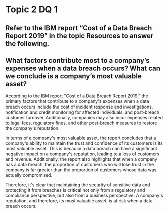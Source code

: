 # Topic 2 DQ 1
## Refer to the IBM report “Cost of a Data Breach Report 2019” in the topic Resources to answer the following.

## What factors contribute most to a company’s expenses when a data breach occurs? What can we conclude is a company’s most valuable asset?

According to the IBM report "Cost of a Data Breach Report 2019," the primary factors that contribute to a company's expenses when a data breach occurs include the cost of incident response and investigations, notification and credit monitoring for affected individuals, and post-breach customer turnover. Additionally, companies may also incur expenses related to legal fees, regulatory fines, and other post-breach measures to restore the company's reputation.

In terms of a company's most valuable asset, the report concludes that a company's ability to maintain the trust and confidence of its customers is its most valuable asset. This is because a data breach can have a significant negative impact on a company's reputation, leading to a loss of customers and revenue. Additionally, the report also highlights that when a company has a data breach, the proportion of customers who will lose trust in the company is far greater than the proportion of customers whose data was actually compromised.

Therefore, it's clear that maintaining the security of sensitive data and protecting it from breaches is critical not only from a regulatory and compliance perspective, but also from a business perspective. A company's reputation, and therefore, its most valuable asset, is at risk when a data breach occurs.

